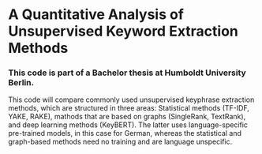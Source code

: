 # A Quantitative Analysis of Unsupervised Keyword Extraction Methods
### This code is part of a Bachelor thesis at Humboldt University Berlin.

This code will compare commonly used unsupervised keyphrase extraction methods, which are structured in three areas: 
Statistical methods (TF-IDF, YAKE, RAKE), mathods that are based on graphs (SingleRank, TextRank), and deep learning methods (KeyBERT). 
The latter uses language-specific pre-trained models, in this case for German, whereas the statistical and graph-based methods need no training and are language unspecific.
